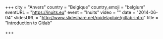 +++
city = "Anvers"
country = "Belgique"
country_emoji = "belgium"
eventURL = "https://inuits.eu"
event = "Inuits"
video = ""
date = "2014-06-04"
slidesURL = "http://www.slideshare.net/roidelapluie/gitlab-intro"
title = "Introduction to Gitlab"

+++

